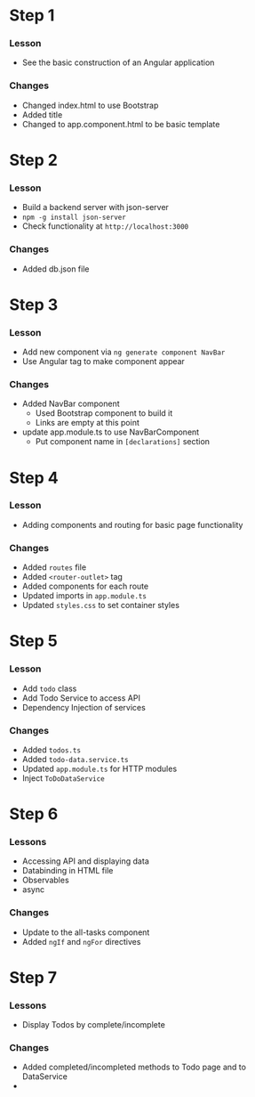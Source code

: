 ﻿# Step 1

### Lesson
- See the basic construction of an Angular application

### Changes
- Changed index.html to use Bootstrap
- Added title
- Changed to app.component.html to be basic template

# Step 2

### Lesson
- Build a backend server with json-server
- `npm -g install json-server`
- Check functionality at `http://localhost:3000`

### Changes
- Added db.json file

# Step 3

### Lesson
- Add new component via `ng generate component NavBar`
- Use Angular tag to make component appear

### Changes
* Added NavBar component
  * Used Bootstrap component to build it
  * Links are empty at this point
* update app.module.ts to use NavBarComponent
  * Put component name in `[declarations]` section
  
# Step 4

### Lesson
* Adding components and routing for basic page functionality

### Changes
* Added `routes` file
* Added `<router-outlet>` tag
* Added components for each route
* Updated imports in `app.module.ts`
* Updated `styles.css` to set container styles

# Step 5

### Lesson
* Add `todo` class  
* Add Todo Service to access API
* Dependency Injection of services

### Changes
* Added `todos.ts`
* Added `todo-data.service.ts`
* Updated `app.module.ts` for HTTP modules
* Inject `ToDoDataService`

# Step 6

### Lessons
* Accessing API and displaying data
* Databinding in HTML file
* Observables
* async 

### Changes
* Update to the all-tasks component
* Added `ngIf` and `ngFor` directives

# Step 7

### Lessons
* Display Todos by complete/incomplete

### Changes
* Added completed/incompleted methods to Todo page and to DataService
* 
